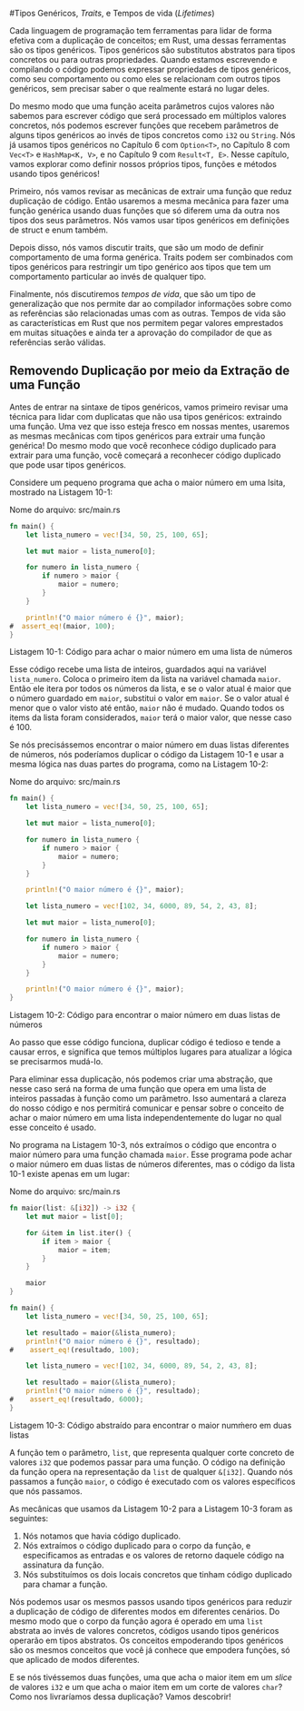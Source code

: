 #Tipos Genéricos, _Traits_, e Tempos de vida (_Lifetimes_)

Cada linguagem de programação tem ferramentas para lidar de forma efetiva com a
duplicação de conceitos; em Rust, uma dessas ferramentas são os tipos
genéricos. Tipos genéricos são substitutos abstratos para tipos concretos ou 
para outras propriedades. Quando estamos escrevendo e compilando o código 
podemos expressar propriedades de tipos genéricos, como seu comportamento ou 
como eles se relacionam com outros tipos genéricos, sem precisar saber o que 
realmente estará no lugar deles.

Do mesmo modo que uma função aceita parâmetros cujos valores não sabemos
para escrever código que será processado em múltiplos valores concretos, nós
podemos escrever funções que recebem parâmetros de alguns tipos genéricos ao
invés de tipos concretos como `i32` ou `String`. Nós já usamos tipos genéricos
no Capítulo 6 com `Option<T>`, no Capítulo 8 com `Vec<T>` e `HashMap<K, V>`, e 
no Capítulo 9 com `Result<T, E>`. Nesse capítulo, vamos explorar como definir
nossos próprios tipos, funções e métodos usando tipos genéricos!

Primeiro, nós vamos revisar as mecânicas de extrair uma função que reduz
duplicação de código. Então usaremos a mesma mecânica para fazer uma função
genérica usando duas funções que só diferem uma da outra nos tipos dos seus
parâmetros. Nós vamos usar tipos genéricos em definições de struct e enum
também.

Depois disso, nós vamos discutir traits, que são um modo de definir
comportamento de uma forma genérica. Traits podem ser combinados com tipos
genéricos para restringir um tipo genérico aos tipos que tem um comportamento
particular ao invés de qualquer tipo.

Finalmente, nós discutiremos *tempos de vida*, que são um tipo de generalização 
que nos permite dar ao compilador informações sobre como as referências são
relacionadas umas com as outras. Tempos de vida são as características em Rust
que nos permitem pegar valores emprestados em muitas situações e ainda ter a 
aprovação do compilador de que as referências serão válidas. 

## Removendo Duplicação por meio da Extração de uma Função

Antes de entrar na sintaxe de tipos genéricos, vamos primeiro revisar uma
técnica para lidar com duplicatas que não usa tipos genéricos: extraindo uma
função. Uma vez que isso esteja fresco em nossas mentes, usaremos as mesmas
mecânicas com tipos genéricos para extrair uma função genérica! Do mesmo modo 
que você reconhece código duplicado para extrair para uma função, você começará
a reconhecer código duplicado que pode usar tipos genéricos.

Considere um pequeno programa que acha o maior número em uma lsita, mostrado
na Listagem 10-1:

<span class="filename">Nome do arquivo: src/main.rs</span>

```rust
fn main() {
    let lista_numero = vec![34, 50, 25, 100, 65];

    let mut maior = lista_numero[0];

    for numero in lista_numero {
        if numero > maior {
            maior = numero;
        }
    }

    println!("O maior número é {}", maior);
#  assert_eq!(maior, 100);
}
```

<span class="caption">Listagem 10-1: Código para achar o maior número em uma
lista de números</span>

Esse código recebe uma lista de inteiros, guardados aqui na variável 
`lista_numero`. Coloca o primeiro item da lista na variável chamada `maior`.
Então ele itera por todos os números da lista, e se o valor atual é maior que 
o número guardado em `maior`, substitui o valor em `maior`. Se o valor atual é
menor que o valor visto até então, `maior` não é mudado. Quando todos os items
da lista foram considerados, `maior` terá o maior valor, que nesse caso é 100.

Se nós precisássemos encontrar o maior número em duas listas diferentes de
números, nós poderíamos duplicar o código da Listagem 10-1 e usar a mesma
lógica nas duas partes do programa, como na Listagem 10-2:

<span class="filename">Nome do arquivo: src/main.rs</span>

```rust
fn main() {
    let lista_numero = vec![34, 50, 25, 100, 65];

    let mut maior = lista_numero[0];

    for numero in lista_numero {
        if numero > maior {
            maior = numero;
        }
    }

    println!("O maior número é {}", maior);

    let lista_numero = vec![102, 34, 6000, 89, 54, 2, 43, 8];

    let mut maior = lista_numero[0];

    for numero in lista_numero {
        if numero > maior {
            maior = numero;
        }
    }

    println!("O maior número é {}", maior);
}
```

<span class="caption">Listagem 10-2: Código para encontrar o maior número em
duas listas de números</span>

Ao passo que esse código funciona, duplicar código é tedioso e tende a causar
erros, e significa que temos múltiplos lugares para atualizar a lógica se
precisarmos mudá-lo.

Para eliminar essa duplicação, nós podemos criar uma abstração, que nesse caso
será na forma de uma função que opera em uma lista de inteiros passadas à 
função como um parâmetro. Isso aumentará a clareza do nosso código e nos
permitirá comunicar e pensar sobre o conceito de achar o maior número em uma
lista independentemente do lugar no qual esse conceito é usado.

No programa na Listagem 10-3, nós extraímos o código que encontra o maior 
número para uma função chamada `maior`. Esse programa pode achar o maior número
em duas listas de números diferentes, mas o código da lista 10-1 existe apenas
em um lugar:

<span class="filename">Nome do arquivo: src/main.rs</span>

```rust
fn maior(list: &[i32]) -> i32 {
    let mut maior = list[0];

    for &item in list.iter() {
        if item > maior {
            maior = item;
        }
    }

    maior
}

fn main() {
    let lista_numero = vec![34, 50, 25, 100, 65];

    let resultado = maior(&lista_numero);
    println!("O maior número é {}", resultado);
#    assert_eq!(resultado, 100);

    let lista_numero = vec![102, 34, 6000, 89, 54, 2, 43, 8];

    let resultado = maior(&lista_numero);
    println!("O maior número é {}", resultado);
#    assert_eq!(resultado, 6000);
}
```

<span class="caption">Listagem 10-3: Código abstraído para encontrar o maior
numḿero em duas listas</span>

A função tem o parâmetro, `list`, que representa qualquer corte concreto de
valores `i32` que podemos passar para uma função. O código na definição da
função opera na representação da `list` de qualquer `&[i32]`. Quando nós
passamos a função `maior`, o código é executado com os valores específicos
que nós passamos.

As mecânicas que usamos da Listagem 10-2 para a Listagem 10-3 foram as
seguintes:

1. Nós notamos que havia código duplicado.
2. Nós extraímos o código duplicado para o corpo da função, e especificamos as
   entradas e os valores de retorno daquele código na assinatura da função.
3. Nós substituímos os dois locais concretos que tinham código duplicado para
chamar a função.

Nós podemos usar os mesmos passos usando tipos genéricos para reduzir a 
duplicação de código de diferentes modos em diferentes cenários. Do mesmo modo
que o corpo da função agora é operado em uma `list` abstrata ao invés de 
valores concretos, códigos usando tipos genéricos operarão em tipos abstratos. 
Os conceitos empoderando tipos genéricos são os mesmos conceitos que você já 
conhece que empodera funções, só que aplicado de modos diferentes.

E se nós tivéssemos duas funções, uma que acha o maior item em um _slice_ de 
valores `i32` e um que acha o maior item em um corte de valores `char`? Como 
nos livraríamos dessa duplicação? Vamos descobrir!
